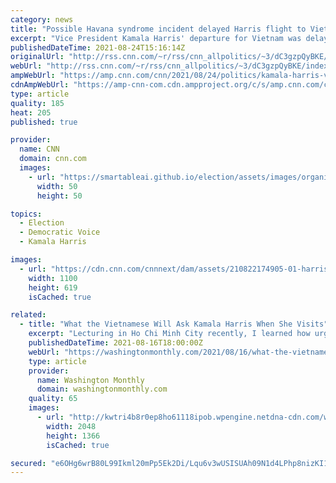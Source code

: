 ```yaml
---
category: news
title: "Possible Havana syndrome incident delayed Harris flight to Vietnam"
excerpt: "Vice President Kamala Harris' departure for Vietnam was delayed by several hours Tuesday afternoon after her office was informed by the US embassy in Hanoi, Vietnam, of a \"report of a recent possible anomalous health incident.\"\n    \n"
publishedDateTime: 2021-08-24T15:16:14Z
originalUrl: "http://rss.cnn.com/~r/rss/cnn_allpolitics/~3/dC3gzpQyBKE/index.html"
webUrl: "http://rss.cnn.com/~r/rss/cnn_allpolitics/~3/dC3gzpQyBKE/index.html"
ampWebUrl: "https://amp.cnn.com/cnn/2021/08/24/politics/kamala-harris-vietnam/index.html"
cdnAmpWebUrl: "https://amp-cnn-com.cdn.ampproject.org/c/s/amp.cnn.com/cnn/2021/08/24/politics/kamala-harris-vietnam/index.html"
type: article
quality: 185
heat: 205
published: true

provider:
  name: CNN
  domain: cnn.com
  images:
    - url: "https://smartableai.github.io/election/assets/images/organizations/cnn.com-50x50.jpg"
      width: 50
      height: 50

topics:
  - Election
  - Democratic Voice
  - Kamala Harris

images:
  - url: "https://cdn.cnn.com/cnnnext/dam/assets/210822174905-01-harris-singapore-0822-super-tease.jpg"
    width: 1100
    height: 619
    isCached: true

related:
  - title: "What the Vietnamese Will Ask Kamala Harris When She Visits"
    excerpt: "Lecturing in Ho Chi Minh City recently, I learned how urgently bright young people there want to understand what’s happening here. Their future may depend on it."
    publishedDateTime: 2021-08-16T18:00:00Z
    webUrl: "https://washingtonmonthly.com/2021/08/16/what-the-vietnamese-will-ask-kamala-harris-when-she-visits/"
    type: article
    provider:
      name: Washington Monthly
      domain: washingtonmonthly.com
    quality: 65
    images:
      - url: "http://kwtri4b8r0ep8ho61118ipob.wpengine.netdna-cdn.com/wp-content/uploads/2021/08/AP21222740818151-scaled.jpg"
        width: 2048
        height: 1366
        isCached: true

secured: "e6OHg6wrB80L99Ikml20mPp5Ek2Di/Lqu6v3wUSISUAh09N1d4LPhp8nizKI1jT7a5M+qEmgxUt3VlD1zmraZmj8RB5xomDhYrM4H2/IUGWz2lh7bZaQlIvBbSr+OEYJ8PfnkvUte/KNwxfHlvq+xjJymAsygQtYvERER0D9BXg3GJhMI6irB0T6HpnFWrcroYwwhYHTv+bCw4yGiarIHj4nOdKqv9RG1jTwjUEPOuZmP+TpTrVDzN6tFOkKArjqodUF5OyGt8jNm7Og8UdWfC0YjYZwecvuXpmFGCQGIHcFeWme4JRzU1b0VQS6WHOLei1LZ32Y4Uf671hVxHhOMkArn6VR5pwD3HBdo4Giba8=;dCGcgyWKt6rJbQ031BpNTA=="
---
```


